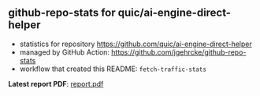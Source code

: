 ## github-repo-stats for quic/ai-engine-direct-helper

- statistics for repository https://github.com/quic/ai-engine-direct-helper
- managed by GitHub Action: https://github.com/jgehrcke/github-repo-stats
- workflow that created this README: `fetch-traffic-stats`

**Latest report PDF**: [report.pdf](https://github.com/njjetha/github-traffic/raw/github-repo-stats/quic/ai-engine-direct-helper/latest-report/report.pdf)

